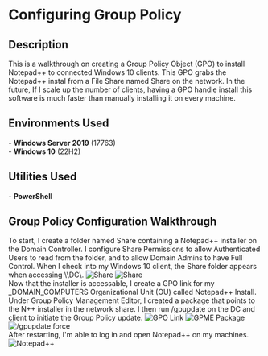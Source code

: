 # Configuring Group Policy
<h2>Description</h2>
This is a walkthrough on creating a Group Policy Object (GPO) to install Notepad++ to connected Windows 10 clients. This GPO grabs the Notepad++ instal from a File Share named Share on the network. In the future, If I scale up the number of clients, having a GPO handle install this software is much faster than manually installing it on every machine.
<h2>Environments Used </h2>
- <b>Windows Server 2019</b> (17763) </br>
- <b>Windows 10</b> (22H2)
<h2>Utilities Used</h2>
- <b>PowerShell</b>
<h2>Group Policy Configuration Walkthrough</h2> 
To start, I create a folder named Share containing a Notepad++ installer on the Domain Controller. I configure Share Permissions to allow Authenticated Users to read from the folder, and to allow Domain Admins to have Full Control. When I check into my Windows 10 client, the Share folder appears when accessing \\DC\.
<img src="https://i.imgur.com/dpfEvRd.png" alt="Share"/>
<img src="https://i.imgur.com/J1EY5LN.png" alt="Share"/>
<br/>
Now that the installer is accessable, I create a GPO link for my _DOMAIN_COMPUTERS Organizational Unit (OU) called Notepad++ Install. Under Group Policy Management Editor, I created a package that points to the N++ installer in the network share. I then run /gpupdate on the DC and client to initiate the Group Policy update.
<img src="https://i.imgur.com/rlsYGrN.png" alt="GPO Link"/>
<img src="https://i.imgur.com/yVq0tlW.png" alt="GPME Package"/>
<img src="https://i.imgur.com/g7RTKef.png" alt="/gpupdate force"/>
<br/>
After restarting, I'm able to log in and open Notepad++ on my machines.
<img src="https://i.imgur.com/CBM2u7O.png" alt="Notepad++"/>
<br/>
